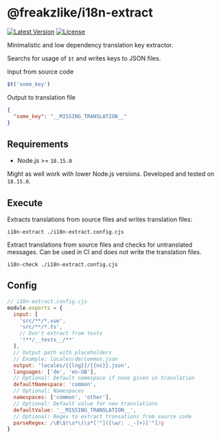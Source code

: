 # @freakzlike/i18n-extract

[![Latest Version](https://img.shields.io/npm/v/@freakzlike/i18n-extract.svg)](https://www.npmjs.com/package/@freakzlike/i18n-extract)
[![License](https://img.shields.io/npm/l/i18n-extract.svg)](https://github.com/freakzlike/i18n-extract/blob/main/LICENSE)

Minimalistic and low dependency translation key extractor.

Searchs for usage of `$t` and writes keys to JSON files.

Input from source code
```javascript
$t('some_key')
```

Output to translation file
```json
{
  "some_key": "__MISSING_TRANSLATION__"
}
```

## Requirements
* Node.js >= `18.15.0`

Might as well work with lower Node.js versions. Developed and tested on `18.15.0`.

## Execute

Extracts translations from source files and writes translation files:

```shell
i18n-extract ./i18n-extract.config.cjs
```

Extract translations from source files and checks for untranslated messages.
Can be used in CI and does not write the translation files.

```shell
i18n-check ./i18n-extract.config.cjs
```

## Config

```js
// i18n-extract.config.cjs
module.exports = {
  input: [
    'src/**/*.vue',
    'src/**/*.ts',
    // Don't extract from tests
    '!**/__tests__/**'
  ],
  // Output path with placeholders
  // Example: locales/de/common.json
  output: 'locales/{{lng}}/{{ns}}.json',
  languages: ['de', 'en-GB'],
  // Optional: Default namespace if none given in translation
  defaultNamespace: 'common',
  // Optional: Namespaces
  namespaces: ['common', 'other'],
  // Optional: Default value for new translations
  defaultValue: '__MISSING_TRANSLATION__',
  // Optional: Regex to extract transations from source code
  parseRegex: /\B\$t\s*\(\s*['"]([\w/: ._-]+)['"]/g
}
```

